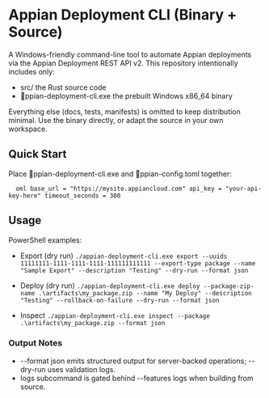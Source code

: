 # Appian Deployment CLI (Binary + Source)

A Windows-friendly command-line tool to automate Appian deployments via the Appian Deployment REST API v2. This repository intentionally includes only:

- src/  the Rust source code
- ppian-deployment-cli.exe  the prebuilt Windows x86_64 binary

Everything else (docs, tests, manifests) is omitted to keep distribution minimal. Use the binary directly, or adapt the source in your own workspace.

## Quick Start
Place ppian-deployment-cli.exe and ppian-config.toml together:

`	oml
base_url = "https://mysite.appiancloud.com"
api_key = "your-api-key-here"
timeout_seconds = 300
`

## Usage
PowerShell examples:

- Export (dry run)
`
./appian-deployment-cli.exe export --uuids 11111111-1111-1111-1111-111111111111 --export-type package --name "Sample Export" --description "Testing" --dry-run --format json
`

- Deploy (dry run)
`
./appian-deployment-cli.exe deploy --package-zip-name .\artifacts\my_package.zip --name "My Deploy" --description "Testing" --rollback-on-failure --dry-run --format json
`

- Inspect
`
./appian-deployment-cli.exe inspect --package .\artifacts\my_package.zip --format json
`

### Output Notes
- --format json emits structured output for server-backed operations; --dry-run uses validation logs.
- logs subcommand is gated behind --features logs when building from source.
